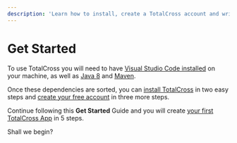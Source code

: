 ```yaml
---
description: 'Learn how to install, create a TotalCross account and write your first App.'
---
```


# Get Started

To use TotalCross you will need to have [Visual Studio Code installed](../miscelaneous/installing-visual-studio-code.md) on your machine, as well as [Java 8](../miscelaneous/java-8.md) and [Maven](../miscelaneous/maven.md). 

Once these dependencies are sorted, you can [install TotalCross](install.md) in two easy steps and [create your free account](register.md) in three more steps.

Continue following this **Get Started** Guide and you will create [your first TotalCross App](hello-world.md) in 5 steps.

Shall we begin? 

